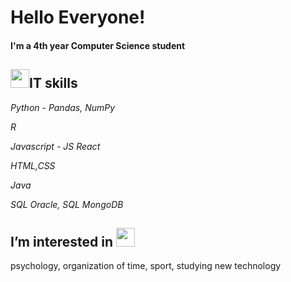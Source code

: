  <h1>Hello Everyone!</h1> 
  
 <h4>I'm a 4th year Computer Science student</h4>
 <p><h2><img src = "https://user-images.githubusercontent.com/68805682/186970854-37b53ec9-b2b8-463b-8cc2-449cd5bf3a1e.png" width="30" height="30">IT skills</h2></p>
 <i>Python - Pandas, NumPy</i>
 <i><p>R</p></i>
 <i>Javascript - JS React</i>
 <i><p>HTML,CSS</p></i>
 <i>Java</i>
 <i><p>SQL Oracle, SQL MongoDB</p></i>

<p><h2>I’m interested in <img src ="https://user-images.githubusercontent.com/68805682/186980753-c05b4d50-d5c1-4fac-8e32-2e97fa9566b4.png" width="30" height="30" ></h2></p> 
  psychology, 
  organization of time, 
  sport, 
  studying new technology

<!--- 🌱 I’m currently learning ...
- 💞️ I’m looking to collaborate on ...
- 📫 How to reach me ...
--->
<!---
Ivan-tet/Ivan-tet is a ✨ special ✨ repository because its `README.md` (this file) appears on your GitHub profile.
You can click the Preview link to take a look at your changes.
--->
